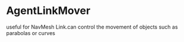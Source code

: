 # AgentLinkMover
useful for NavMesh Link.can control the movement of objects such as parabolas or curves
